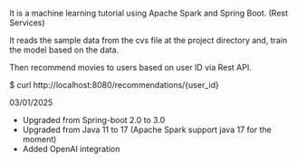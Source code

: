 It is a machine learning tutorial using Apache Spark and Spring Boot. (Rest Services)

It reads the sample data from the cvs file at the project directory and, train the model based on the data. 

Then recommend movies to users based on user ID via Rest API. 

$ curl http://localhost:8080/recommendations/{user_id}

03/01/2025

- Upgraded from Spring-boot 2.0 to 3.0
- Upgraded from Java 11 to 17 (Apache Spark support java 17 for the moment)
- Added OpenAI integration